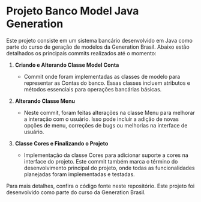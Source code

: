 # Projeto Banco Model Java Generation

Este projeto consiste em um sistema bancário desenvolvido em Java como parte do curso de geração de modelos da Generation Brasil. Abaixo estão detalhados os principais commits realizados até o momento:

1. **Criando e Alterando Classe Model Conta**
   - Commit onde foram implementadas as classes de modelo para representar as Contas do banco. Essas classes incluem atributos e métodos essenciais para operações bancárias básicas.

2. **Alterando Classe Menu**
   - Neste commit, foram feitas alterações na classe Menu para melhorar a interação com o usuário. Isso pode incluir a adição de novas opções de menu, correções de bugs ou melhorias na interface de usuário.

3. **Classe Cores e Finalizando o Projeto**
   - Implementação da classe Cores para adicionar suporte a cores na interface do projeto. Este commit também marca o término do desenvolvimento principal do projeto, onde todas as funcionalidades planejadas foram implementadas e testadas.

Para mais detalhes, confira o código fonte neste repositório. Este projeto foi desenvolvido como parte do curso da Generation Brasil.
